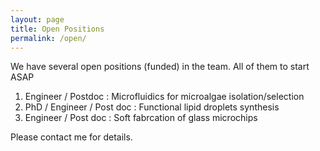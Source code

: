 ```yaml
---
layout: page
title: Open Positions
permalink: /open/
---
```


We have several open positions (funded) in the team. All of them to start ASAP

1. Engineer / Postdoc : Microfluidics for microalgae isolation/selection
2. PhD / Engineer / Post doc : Functional lipid droplets synthesis
3. Engineer / Post doc : Soft fabrcation of glass microchips

Please contact me for details.
